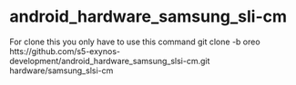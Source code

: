 # android_hardware_samsung_sli-cm
For clone this you only have to use this command
git clone -b oreo htts://github.com/s5-exynos-development/android_hardware_samsung_slsi-cm.git hardware/samsung_slsi-cm
